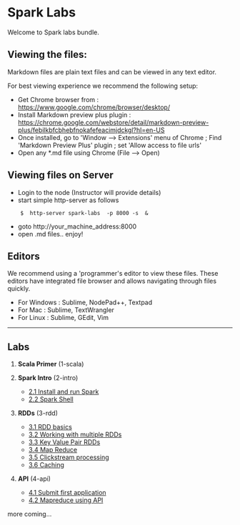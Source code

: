 Spark Labs
==========
Welcome to Spark labs bundle.

Viewing the files:
-----------------
Markdown files are plain text files and can be viewed in any text editor.

For best viewing experience we recommend the following setup:
* Get Chrome browser from : https://www.google.com/chrome/browser/desktop/
* Install Markdown preview plus plugin : https://chrome.google.com/webstore/detail/markdown-preview-plus/febilkbfcbhebfnokafefeacimjdckgl?hl=en-US
* Once installed, go to 'Window --> Extensions' menu of Chrome ;   Find 'Markdown Preview Plus' plugin ;  set 'Allow access to file urls'
* Open any *.md file using Chrome (File --> Open)

Viewing files on Server
-----------------------
* Login to the node (Instructor will provide details)
* start simple http-server as follows
```
    $  http-server spark-labs  -p 8000 -s  &
```
* goto http://your_machine_address:8000
* open .md files.. enjoy!

Editors
-------
We recommend using a 'programmer's editor to view these files. These editors have integrated file browser and allows navigating through files quickly.
* For Windows : Sublime, NodePad++, Textpad
* For Mac : Sublime,  TextWrangler
* For Linux : Sublime, GEdit, Vim


----
Labs
----
1. **Scala Primer**  (1-scala)

2. **Spark Intro**  (2-intro)
    - [2.1 Install and run Spark](2-intro/2.1-install-spark.md)
    - [2.2 Spark Shell](2-intro/2.2-shell.md)

3. **RDDs**  (3-rdd)
    - [3.1 RDD basics](3-rdd/3.1-rdd-basics.md)
    - [3.2 Working with multiple RDDs](3-rdd/3.2-rdd-multi.md)
    - [3.3 Key Value Pair RDDs](3-rdd/3.3-rdd-kv.md)
    - [3.4 Map Reduce](3-rdd/3.4-mapreduce.md)
    - [3.5 Clickstream processing](3-rdd/3.5-clickstream.md)
    - [3.6 Caching](3-rdd/3.6-caching.md)

4. **API** (4-api)
    - [4.1 Submit first application](4-api/4.1-submit.md)
    - [4.2 Mapreduce using API](4-api/4.2-mapreduce.md)

more coming...

